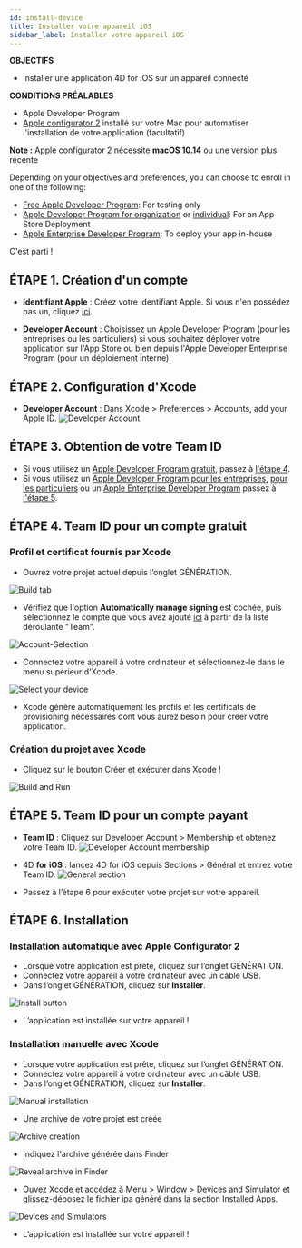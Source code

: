```yaml
---
id: install-device
title: Installer votre appareil iOS
sidebar_label: Installer votre appareil iOS
---
```

<div class = "objectives"> 

**OBJECTIFS**

* Installer une application 4D for iOS sur un appareil connecté</div> <div class = "prerequisites"> 

**CONDITIONS PRÉALABLES**

* Apple Developer Program
* [Apple configurator 2](https://itunes.apple.com/us/app/apple-configurator-2/id1037126344) installé sur votre Mac pour automatiser l'installation de votre application (facultatif)

**Note :** Apple configurator 2 nécessite **macOS 10.14** ou une version plus récente</div> 

Depending on your objectives and preferences, you can choose to enroll in one of the following:

* [Free Apple Developer Program](free-developer-account.html): For testing only
* [Apple Developer Program for organization](register-apple-developer-program-organization.html) or [individual](register-apple-developer-program-individual.html): For an App Store Deployment
* [Apple Enterprise Developer Program](register-apple-developer-enterprise-program.html): To deploy your app in-house

C'est parti !

## ÉTAPE 1. Création d'un compte

* **Identifiant Apple** : Créez votre identifiant Apple. Si vous n'en possédez pas un, cliquez [ici](https://appleid.apple.com/account#!&page=create).

* **Developer Account** : Choisissez un Apple Developer Program (pour les entreprises ou les particuliers) si vous souhaitez déployer votre application sur l'App Store ou bien depuis l'Apple Developer Enterprise Program (pour un déploiement interne).

## ÉTAPE 2. Configuration d'Xcode

* **Developer Account** : Dans Xcode > Preferences > Accounts, add your Apple ID. ![Developer Account](assets/test-build/Developer-Account-4D-for-iOS.png) 

## ÉTAPE 3. Obtention de votre Team ID

* Si vous utilisez un [Apple Developer Program gratuit](free-developer-account.html), passez à [l'étape 4](#step-4-team-id-for-free-account).
* Si vous utilisez un [Apple Developer Program pour les entreprises](register-apple-developer-program-organization.html), [pour les particuliers](register-apple-developer-program-individual.html) ou un [Apple Enterprise Developer Program](register-apple-developer-enterprise-program.html) passez à [l'étape 5](#step-5-team-id-for-paid-subscription-account).

## ÉTAPE 4. Team ID pour un compte gratuit

### Profil et certificat fournis par Xcode

* Ouvrez votre projet actuel depuis l’onglet GÉNÉRATION.

![Build tab](assets/test-build/Open-your-project-Xcode-4D-for-iOS.png)

* Vérifiez que l'option **Automatically manage signing** est cochée, puis sélectionnez le compte que vous avez ajouté [ici](free-developer-account.html) à partir de la liste déroulante "Team".

![Account-Selection](assets/test-build/account-Selection-Free-Account.png)

* Connectez votre appareil à votre ordinateur et sélectionnez-le dans le menu supérieur d'Xcode.

![Select your device](assets/test-build/select-device-Free-Account.png)

* Xcode génère automatiquement les profils et les certificats de provisioning nécessaires dont vous aurez besoin pour créer votre application.

### Création du projet avec Xcode

* Cliquez sur le bouton Créer et exécuter dans Xcode !

![Build and Run](assets/test-build/Build-Run-Free-Account.png)

## ÉTAPE 5. Team ID pour un compte payant

* **Team ID** : Cliquez sur Developer Account > Membership et obtenez votre Team ID. ![Developer Account membership](assets/test-build/Team-ID-4D-for-iOS.png)

* 4D **for iOS** : lancez 4D for iOS depuis Sections > Général et entrez votre Team ID. ![General section](assets/test-build/Team-ID-General-Section-4D-for-iOS.png)

* Passez à l’étape 6 pour exécuter votre projet sur votre appareil.

## ÉTAPE 6. Installation

### Installation automatique avec Apple Configurator 2

* Lorsque votre application est prête, cliquez sur l’onglet GÉNÉRATION.
* Connectez votre appareil à votre ordinateur avec un câble USB.
* Dans l’onglet GÉNÉRATION, cliquez sur **Installer**.

![Install button](assets/test-build/Install-button-build-tab-4D-for-iOS.png)

* L’application est installée sur votre appareil !

### Installation manuelle avec Xcode

* Lorsque votre application est prête, cliquez sur l’onglet GÉNÉRATION.
* Connectez votre appareil à votre ordinateur avec un câble USB.
* Dans l’onglet GÉNÉRATION, cliquez sur **Installer**.

![Manual installation](assets/test-build/Manual-installation-4D-for-iOS.png)

* Une archive de votre projet est créée

![Archive creation](assets/test-build/Archive-creation.png)

* Indiquez l'archive générée dans Finder

![Reveal archive in Finder](assets/test-build/Reveal-archive-in-Finder.png)

* Ouvez Xcode et accédez à Menu > Window > Devices and Simulator et glissez-déposez le fichier ipa généré dans la section Installed Apps.

![Devices and Simulators](assets/test-build/Devices-and-Simulators-4D-for-iOS.png)

* L’application est installée sur votre appareil !